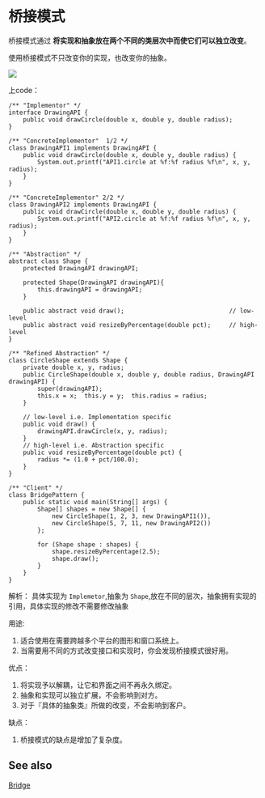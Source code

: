 # 桥接模式

桥接模式通过 **将实现和抽象放在两个不同的类层次中而使它们可以独立改变**。  

使用桥接模式不只改变你的实现，也改变你的抽象。

![](http://ww4.sinaimg.cn/large/98900c07jw1f6ef0jrt68j20rs0dwq4l.jpg)



上code：  

```
/** "Implementor" */
interface DrawingAPI {
    public void drawCircle(double x, double y, double radius);
}

/** "ConcreteImplementor"  1/2 */
class DrawingAPI1 implements DrawingAPI {
    public void drawCircle(double x, double y, double radius) {
        System.out.printf("API1.circle at %f:%f radius %f\n", x, y, radius);
    }
}

/** "ConcreteImplementor" 2/2 */
class DrawingAPI2 implements DrawingAPI {
    public void drawCircle(double x, double y, double radius) {
        System.out.printf("API2.circle at %f:%f radius %f\n", x, y, radius);
    }
}

/** "Abstraction" */
abstract class Shape {
    protected DrawingAPI drawingAPI;

    protected Shape(DrawingAPI drawingAPI){
        this.drawingAPI = drawingAPI;
    }

    public abstract void draw();                             // low-level
    public abstract void resizeByPercentage(double pct);     // high-level
}

/** "Refined Abstraction" */
class CircleShape extends Shape {
    private double x, y, radius;
    public CircleShape(double x, double y, double radius, DrawingAPI drawingAPI) {
        super(drawingAPI);
        this.x = x;  this.y = y;  this.radius = radius;
    }

    // low-level i.e. Implementation specific
    public void draw() {
        drawingAPI.drawCircle(x, y, radius);
    }
    // high-level i.e. Abstraction specific
    public void resizeByPercentage(double pct) {
        radius *= (1.0 + pct/100.0);
    }
}

/** "Client" */
class BridgePattern {
    public static void main(String[] args) {
        Shape[] shapes = new Shape[] {
            new CircleShape(1, 2, 3, new DrawingAPI1()),
            new CircleShape(5, 7, 11, new DrawingAPI2())
        };

        for (Shape shape : shapes) {
            shape.resizeByPercentage(2.5);
            shape.draw();
        }
    }
}
```


解析： 
具体实现为 `Implemetor`,抽象为 `Shape`,放在不同的层次，抽象拥有实现的引用，具体实现的修改不需要修改抽象



用途:  

1. 适合使用在需要跨越多个平台的图形和窗口系统上。
2. 当需要用不同的方式改变接口和实现时，你会发现桥接模式很好用。


优点：

1. 将实现予以解耦，让它和界面之间不再永久绑定。
2. 抽象和实现可以独立扩展，不会影响到对方。
3. 对于『具体的抽象类』所做的改变，不会影响到客户。

缺点： 

1. 桥接模式的缺点是增加了复杂度。


## See also  

[Bridge](https://en.wikipedia.org/wiki/Bridge_pattern)
